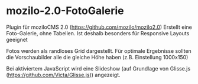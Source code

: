 mozilo-2.0-FotoGalerie
======================
Plugin für moziloCMS 2.0 (https://github.com/mozilo/mozilo2.0)
Erstellt eine Foto-Galerie, ohne Tabellen. Ist deshalb besonders für Responsive Layouts geeignet 

Fotos werden als randloses Grid dargestellt. Für optimale Ergebnisse sollten die Vorschaubilder alle die gleiche Höhe haben (z.B. Einstellung 1000x150)

Bei aktiviertem JavaScript wird eine Slideshow (auf Grundlage von Glisse.js (https://github.com/Victa/Glisse.js)) angezeigt.
